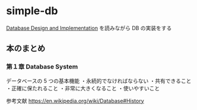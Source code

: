 # simple-db

[Database Design and Implementation](https://link.springer.com/book/10.1007/978-3-030-33836-7) を読みながら DB の実装をする

## 本のまとめ

### 第１章 Database System

データベースの 5 つの基本機能
・永続的でなければならない
・共有できること
・正確に保たれること
・非常に大きくなること
・使いやすいこと

参考文献
https://en.wikipedia.org/wiki/Database#History
